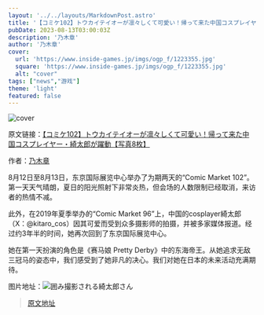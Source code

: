 ```yaml
---
layout: '../../layouts/MarkdownPost.astro'
title: '【コミケ102】トウカイテイオーが凛々しくて可愛い！帰って来た中国コスプレイヤー・綺太郎が躍動【写真8枚】'
pubDate: 2023-08-13T03:00:03Z
description: '乃木章'
author: '乃木章'
cover:
  url: 'https://www.inside-games.jp/imgs/ogp_f/1223355.jpg'
  square: 'https://www.inside-games.jp/imgs/ogp_f/1223355.jpg'
  alt: "cover"
tags: ["news","游戏"]
theme: 'light'
featured: false
---
```


![cover](https://www.inside-games.jp/imgs/ogp_f/1223355.jpg)

原文链接：[【コミケ102】トウカイテイオーが凛々しくて可愛い！帰って来た中国コスプレイヤー・綺太郎が躍動【写真8枚】](https://www.inside-games.jp/article/2023/08/13/147814.html)

作者：[乃木章](/author/10206/recent/%E4%B9%83%E6%9C%A8%E7%AB%A0)

8月12日至8月13日，东京国际展览中心举办了为期两天的“Comic Market 102”。第一天天气晴朗，夏日的阳光照射下非常炎热，但会场的人数限制已经取消，来访者的热情不减。

此外，在2019年夏季举办的“Comic Market 96”上，中国的cosplayer綺太郎（X：@kitaro_cos）因其可爱而受到众多摄影师的拍摄，并被多家媒体报道。经过约3年半的时间，她再次回到了东京国际展览中心。

她在第一天扮演的角色是《赛马娘 Pretty Derby》中的东海帝王。从她追求无敌三冠马的姿态中，我们感受到了她非凡的决心。我们对她在日本的未来活动充满期待。

图片地址：![囲み撮影される綺太郎さん](https://www.inside-games.jp/imgs/zoom/1223357.jpg)

>[原文地址](https://www.inside-games.jp/article/2023/08/13/147814.html)  